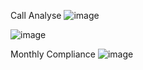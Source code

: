 
Call Analyse
![image](https://github.com/user-attachments/assets/6da8d008-cc94-4956-894f-3b670ea89414)  


![image](https://github.com/user-attachments/assets/25f404a6-9f6b-4321-914d-29fa95d99226)

Monthly Compliance
![image](https://github.com/user-attachments/assets/d458031b-e341-4dea-8824-a7bb3fd1926a)
